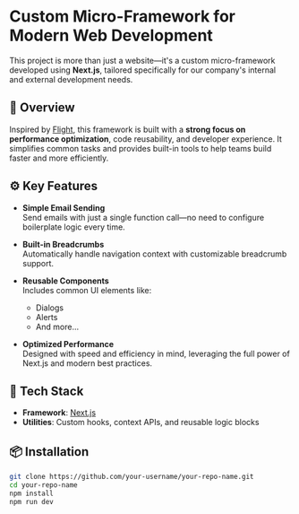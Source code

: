 # Custom Micro-Framework for Modern Web Development

This project is more than just a website—it's a custom micro-framework developed using **Next.js**, tailored specifically for our company's internal and external development needs.

## 🚀 Overview

Inspired by [Flight](https://github.com/flightphp/core), this framework is built with a **strong focus on performance optimization**, code reusability, and developer experience. It simplifies common tasks and provides built-in tools to help teams build faster and more efficiently.

## ⚙️ Key Features

- **Simple Email Sending**  
  Send emails with just a single function call—no need to configure boilerplate logic every time.

- **Built-in Breadcrumbs**  
  Automatically handle navigation context with customizable breadcrumb support.

- **Reusable Components**  
  Includes common UI elements like:
  - Dialogs
  - Alerts
  - And more...

- **Optimized Performance**  
  Designed with speed and efficiency in mind, leveraging the full power of Next.js and modern best practices.

## 🧱 Tech Stack

- **Framework**: [Next.js](https://nextjs.org/)
- **Utilities**: Custom hooks, context APIs, and reusable logic blocks

## 📦 Installation

```bash
git clone https://github.com/your-username/your-repo-name.git
cd your-repo-name
npm install
npm run dev
